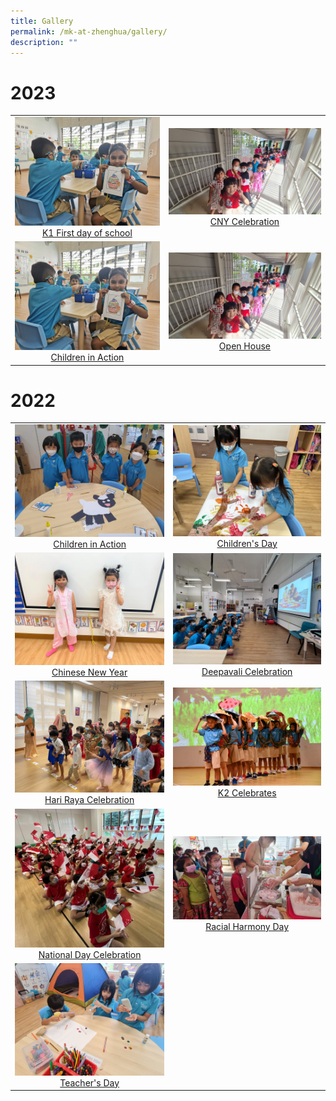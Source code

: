 ```yaml
---
title: Gallery
permalink: /mk-at-zhenghua/gallery/
description: ""
---
```

# 2023

|                 |                                     |
|:-------------:|:----------------:|
| ![](/images/Children%20in%20Action.jpeg) <a href="https://photos.app.goo.gl/PyKMPJCmrF9AcY4q8" target="_blank"> K1 First day of school</a>      |![](/images/20230120_105708.jpeg)    <a href="https://photos.app.goo.gl/rnBk7s4tf6dJwfVY6" target="_blank"> CNY Celebration</a>
| ![](/images/Children%20in%20Action.jpeg) <a href="https://photos.app.goo.gl/PyKMPJCmrF9AcY4q8" target="_blank"> Children in Action</a>      |![](/images/20230120_105708.jpeg)    <a href="https://photos.app.goo.gl/rnBk7s4tf6dJwfVY6" target="_blank"> Open House</a>

# 2022

|                 |                                     |
|:-------------:|:----------------:|
| ![](/images/Child-in-Action.jpg)<a href="https://photos.app.goo.gl/agUdEbSWob2DhcG26" target="_blank"> Children in Action</a>      |![](/images/Children's%20Day.jpg)<a href="https://photos.app.goo.gl/zafnjXH9FjHxmD2eA" target="_blank"> Children's Day</a>
| ![](/images/Chinese%20New%20Year.jpeg)<a href="https://photos.app.goo.gl/Sz32HzcyiPAbNBKx5" target="_blank"> Chinese New Year</a>      |![](/images/Deepavali%20Celebration.jpeg)<a href="https://photos.app.goo.gl/Kb2Yg55tpXj8yzBj7" target="_blank"> Deepavali Celebration</a>
| ![](/images/Hari%20Raya.jpg)<a href="https://photos.app.goo.gl/j6VdcU59CdWKZG6f9" target="_blank"> Hari Raya Celebration</a>      |![](/images/K2%20Celebrates.jpg)<a href="https://photos.app.goo.gl/RxyNuHcj4q1Y3W3C9" target="_blank"> K2 Celebrates</a>
| ![](/images/National%20Day.jpg)<a href="https://photos.app.goo.gl/5KYPXd4f9bgQhLiz8" target="_blank"> National Day Celebration</a>      |![](/images/Racial%20Harmony.jpeg)<a href="https://photos.app.goo.gl/MvKHu8o1VLyG2byS7" target="_blank"> Racial Harmony Day</a>
| ![](/images/Teacher's%20Day.jpg)<a href="https://photos.app.goo.gl/9XFQHwGZHpe4SS7f6" target="_blank"> Teacher's Day</a>      |